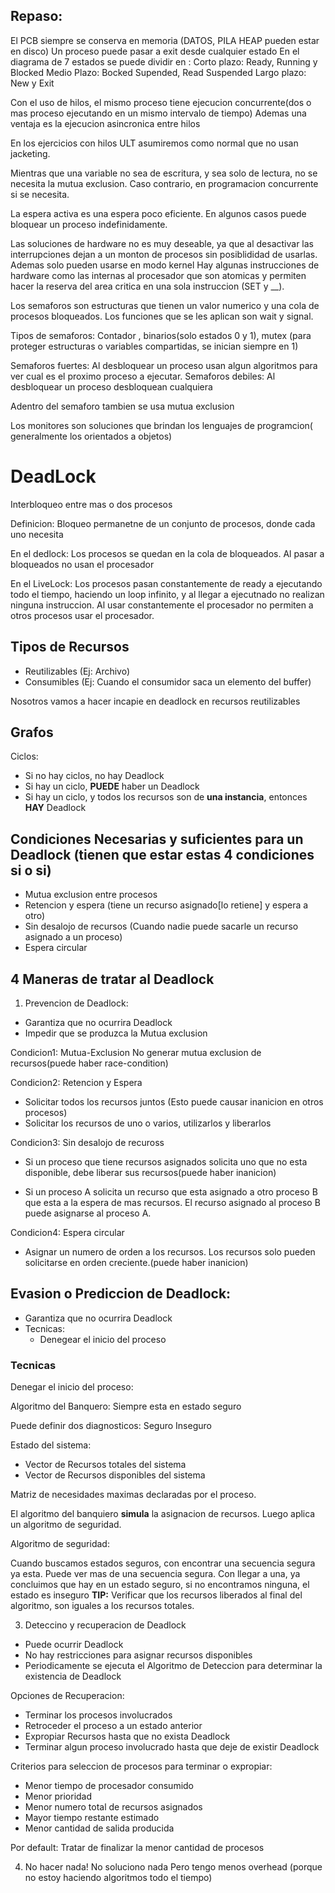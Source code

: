 ## Repaso: 
El PCB siempre se conserva en memoria (DATOS, PILA HEAP pueden estar en disco)
Un proceso puede pasar a exit desde cualquier estado
En el diagrama de 7 estados se puede dividir en :
Corto plazo: Ready, Running y Blocked
Medio Plazo: Bocked Supended, Read Suspended
Largo plazo: New y Exit

Con el uso de hilos, el mismo proceso tiene ejecucion concurrente(dos o mas proceso ejecutando en un mismo intervalo de tiempo)
Ademas una ventaja es la ejecucion asincronica entre hilos

En los ejercicios con hilos ULT asumiremos como normal que no usan jacketing.

Mientras que una variable no sea de escritura, y sea solo de lectura, no se necesita la mutua
exclusion. Caso contrario, en programacion concurrente si se necesita.

La espera activa es una espera poco eficiente. En algunos casos puede bloquear un proceso indefinidamente.

Las soluciones de hardware no es muy deseable, ya que al desactivar las interrupciones dejan
a un monton de procesos sin posiblididad de usarlas. Ademas solo pueden usarse en modo kernel
Hay algunas instrucciones de hardware como las internas al procesador que son atomicas y permiten hacer la reserva del area critica en una sola instruccion (SET y __).

Los semaforos son estructuras que tienen un valor numerico y una cola de procesos bloqueados.
Los funciones que se les aplican son wait y signal.


Tipos de semaforos: Contador , binarios(solo estados 0 y 1), mutex (para proteger estructuras o variables compartidas, se inician siempre en 1)

Semaforos fuertes: Al desbloquear un proceso usan algun algoritmos para ver cual es el proximo proceso a ejecutar.
Semaforos debiles: Al desbloquear un proceso desbloquean cualquiera

Adentro del semaforo tambien se usa mutua exclusion

Los monitores son soluciones que brindan los lenguajes de programcion( generalmente los orientados a objetos)



# DeadLock
Interbloqueo entre mas o dos procesos

Definicion: Bloqueo permanetne de un conjunto de procesos, donde cada uno necesita 


En el dedlock: Los procesos se quedan en la cola de bloqueados. Al pasar a bloqueados no usan el procesador

En el LiveLock: Los procesos pasan constantemente de ready a ejecutando todo el tiempo, haciendo un loop infinito, y al llegar a ejecutnado no realizan ninguna instruccion. Al usar constantemente el procesador no permiten a otros procesos usar el procesador.

## Tipos de Recursos

* Reutilizables (Ej: Archivo)
* Consumibles (Ej: Cuando el consumidor saca un elemento del buffer)

Nosotros vamos a hacer incapie en deadlock en recursos reutilizables


## Grafos

Ciclos:
* Si no hay ciclos, no hay Deadlock
* Si hay un ciclo, **PUEDE** haber un Deadlock
* Si hay un ciclo, y todos los recursos son de **una instancia**, entonces **HAY** Deadlock


## Condiciones Necesarias y suficientes para un Deadlock (tienen que estar estas 4 condiciones si o si)
* Mutua exclusion entre procesos
* Retencion y espera (tiene un recurso asignado[lo retiene] y espera a otro)
* Sin desalojo de recursos (Cuando nadie puede sacarle un recurso asignado a un proceso) 
* Espera circular


## 4 Maneras de tratar al Deadlock
1) Prevencion de Deadlock:

* Garantiza que no ocurrira Deadlock
* Impedir que se produzca la Mutua exclusion


Condicion1: Mutua-Exclusion
No generar mutua exclusion de recursos(puede haber race-condition)

Condicion2: Retencion y Espera
* Solicitar todos los recursos juntos (Esto puede causar inanicion en otros procesos)
* Solicitar los recursos de uno o varios, utilizarlos y liberarlos


Condicion3: Sin desalojo de recuross
* Si un proceso que tiene recursos asignados solicita uno que no esta disponible, debe liberar sus recursos(puede haber inanicion)

* Si un proceso A solicita un recurso que esta asignado a otro proceso B que esta a la espera de mas recursos. El recurso asignado al proceso B puede asignarse al proceso A.


Condicion4: Espera circular
* Asignar un numero de orden a los recursos. Los recursos solo pueden solicitarse en orden creciente.(puede haber inanicion)


## Evasion o Prediccion de Deadlock:
* Garantiza que no ocurrira Deadlock
* Tecnicas:
	* Denegear el inicio del proceso

### Tecnicas
Denegar el inicio del proceso: 


Algoritmo del Banquero:
Siempre esta en estado seguro

Puede definir dos diagnosticos:
Seguro
Inseguro

Estado del sistema:
* Vector de Recursos totales del sistema
* Vector de Recursos disponibles del sistema



Matriz de necesidades maximas declaradas por el proceso.


El algoritmo del banquiero **simula** la asignacion de recursos. Luego aplica un algoritmo de seguridad.

Algoritmo de seguridad:

Cuando buscamos estados seguros, con encontrar una secuencia segura ya esta. Puede ver mas de una secuencia segura. Con llegar a una, ya concluimos que hay en un estado seguro, si no encontramos ninguna, el estado es inseguro
**TIP:** Verificar que los recursos liberados al final del algoritmo, son iguales a los recursos totales.



3) Deteccino y recuperacion de Deadlock
* Puede ocurrir Deadlock
* No hay restricciones para asignar recursos disponibles
* Periodicamente se ejecuta el Algoritmo de Deteccion para determinar la existencia de Deadlock

Opciones de Recuperacion:
* Terminar los procesos involucrados
* Retroceder el proceso a un estado anterior
* Expropiar Recursos hasta que no exista Deadlock
* Terminar algun proceso involucrado hasta que deje de existir Deadlock


Criterios para seleccion de procesos para terminar o expropiar:
* Menor tiempo de procesador consumido
* Menor prioridad
* Menor numero total de recursos asignados
* Mayor tiempo restante estimado
* Menor cantidad de salida producida

Por default: Tratar de finalizar la menor cantidad de procesos

4) No hacer nada!
No soluciono nada
Pero tengo menos overhead (porque no estoy haciendo algoritmos todo el tiempo)